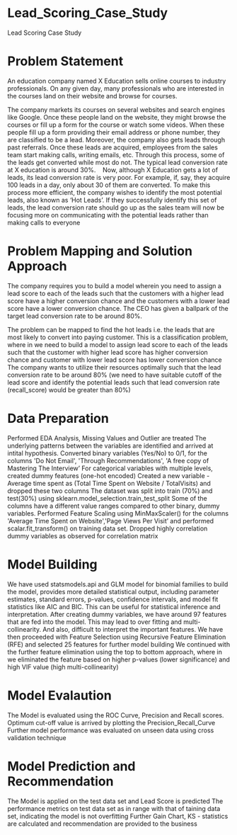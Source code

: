 # Lead_Scoring_Case_Study
Lead Scoring Case Study
# Problem Statement
An education company named X Education sells online courses to industry professionals. On any given day, many professionals who are interested in the courses land on their website and browse for courses. 

The company markets its courses on several websites and search engines like Google. Once these people land on the website, they might browse the courses or fill up a form for the course or watch some videos. When these people fill up a form providing their email address or phone number, they are classified to be a lead. Moreover, the company also gets leads through past referrals. Once these leads are acquired, employees from the sales team start making calls, writing emails, etc. Through this process, some of the leads get converted while most do not. The typical lead conversion rate at X education is around 30%. 
 
Now, although X Education gets a lot of leads, its lead conversion rate is very poor. For example, if, say, they acquire 100 leads in a day, only about 30 of them are converted. To make this process more efficient, the company wishes to identify the most potential leads, also known as ‘Hot Leads’. If they successfully identify this set of leads, the lead conversion rate should go up as the sales team will now be focusing more on communicating with the potential leads rather than making calls to everyone

# Problem Mapping and Solution Approach
The company requires you to build a model wherein you need to assign a lead score to each of the leads such that the customers with a higher lead score have a higher conversion chance and the customers with a lower lead score have a lower conversion chance. The CEO has given a ballpark of the target lead conversion rate to be around 80%.

The problem can be mapped to find the hot leads i.e. the leads that are most likely to convert into paying customer.
This is a classification problem, where in we need to build a model to assign lead score to each of the leads such that the customer with higher lead score has higher conversion chance and customer with lower lead score has lower conversion chance
The company wants to utilize their resources optimally such that the lead conversion rate to be around 80% (we need to have suitable cutoff of the lead score and identify the potential leads such that lead conversion rate (recall_score) would be greater than 80%)

# Data Preparation
Performed EDA Analysis, Missing Values and Outlier are treated
The underlying patterns between the variables are identified and arrived at intital hypothesis.
Converted binary variables (Yes/No)  to 0/1, for the columns 'Do Not Email', 'Through Recommendations', 'A free copy of Mastering The Interview’
For categorical variables with multiple levels, created dummy features (one-hot encoded)
Created a new variable - Average time spent as (Total Time Spent on Website / TotalVisits) and dropped these two columns
The dataset was split into train (70%) and test(30%) using sklearn.model_selection.train_test_split
Some of the columns have a different value ranges compared to other binary, dummy variables. Performed Feature Scaling using MinMaxScaler() for the columns 'Average Time Spent on Website','Page Views Per Visit’ and performed scalar.fit_transform() on training data set.
Dropped highly correlation dummy variables as observed for correlation matrix

# Model Building
We have used statsmodels.api and GLM model for binomial families to build the model, provides more detailed statistical output, including parameter estimates, standard errors, p-values, confidence intervals, and model fit statistics like AIC and BIC. This can be useful for statistical inference and interpretation.
After creating dummy variables, we have around 97 features that are fed into the model. This may lead to over fitting and multi-collinearity. And also, difficult to interpret the important features.
We have then proceeded with Feature Selection using Recursive Feature Elimination (RFE) and selected 25 features for further model building
We continued with the further feature elimination using the top to bottom approach, where in we eliminated the feature based on higher p-values (lower significance) and high VIF value (high multi-collinearity)


# Model Evalaution
The Model is evaluated using the ROC Curve, Precision and Recall scores.
Optimum cut-off value is arrived by plotting the Precision_Recall_Curve
Further model performance was evaluated on unseen data using cross validation technique

# Model Prediction and Recommendation
The Model is applied on the test data set and Lead Score is predicted
The performance metrics on test data set as in range with that of taining data set, indicating the model is not overfitting
Further Gain Chart, KS - statistics are calculated and recommendation are provided to the business




